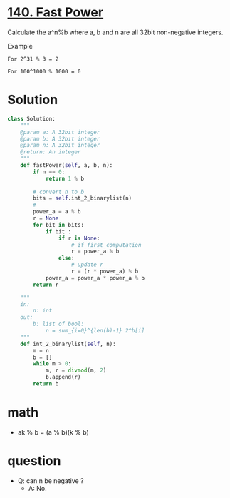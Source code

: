 # [140. Fast Power](https://www.lintcode.com/problem/fast-power/description)
Calculate the a^n%b where a, b and n are all 32bit non-negative integers.

Example
```
For 2^31 % 3 = 2

For 100^1000 % 1000 = 0
```
# Solution
```python
class Solution:
    """
    @param a: A 32bit integer
    @param b: A 32bit integer
    @param n: A 32bit integer
    @return: An integer
    """
    def fastPower(self, a, b, n):
        if n == 0:
            return 1 % b
        
        # convert n to b
        bits = self.int_2_binarylist(n)
        # 
        power_a = a % b
        r = None
        for bit in bits:
            if bit :
                if r is None:
                    # if first computation
                    r = power_a % b
                else:
                    # update r
                    r = (r * power_a) % b
            power_a = power_a * power_a % b
        return r

    """
    in:
        n: int
    out:
        b: list of bool:
            n = sum_{i=0}^{len(b)-1} 2^b[i]
    """
    def int_2_binarylist(self, n):
        m = n
        b = []
        while m > 0:
            m, r = divmod(m, 2)
            b.append(r)
        return b
```
# math
- ak % b = (a % b)(k % b)

# question
- Q: can n be negative ?
    - A: No.